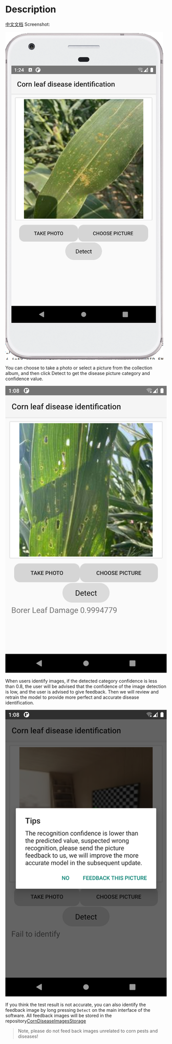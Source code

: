 # Description
[中文文档](./README_ZH.md)
Screenshot:

![image-20240101222025168](images/demo.png)

You can choose to take a photo or select a picture from the collection album, and then click Detect to get the disease picture category and confidence value.

![image-20240101222025168](images/Identify.png)

When users identify images, if the detected category confidence is less than 0.8, the user will be advised that the confidence of the image detection is low, and the user is advised to give feedback. Then we will review and retrain the model to provide more perfect and accurate disease identification.

![image-20240101222025168](images/Feedback.png)

If you think the test result is not accurate, you can also identify the feedback image by long pressing ```Detect``` on the main interface of the software. All feedback images will be stored in the repository[CornDiseaseImagesStorage](https://github.com/Brief-rf/CornDiseaseImagesStorage)

> Note, please do not feed back images unrelated to corn pests and diseases!